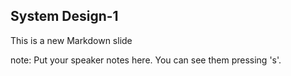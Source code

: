 ##  System Design-1

This is a new Markdown slide

note:
    Put your speaker notes here.
    You can see them pressing 's'.
